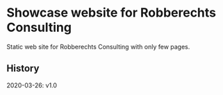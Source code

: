 # Showcase website for Robberechts Consulting

Static web site for Robberechts Consulting with only few pages.

## History

2020-03-26: v1.0
